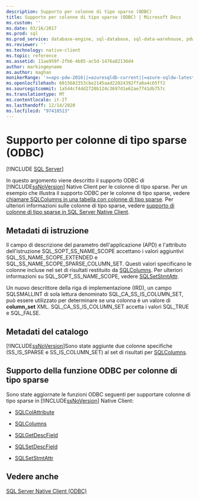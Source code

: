 ```yaml
---
description: Supporto per colonne di tipo sparse (ODBC)
title: Supporto per colonne di tipo sparse (ODBC) | Microsoft Docs
ms.custom: ''
ms.date: 03/16/2017
ms.prod: sql
ms.prod_service: database-engine, sql-database, sql-data-warehouse, pdw
ms.reviewer: ''
ms.technology: native-client
ms.topic: reference
ms.assetid: 11ae959f-2fb6-4b85-ac5d-1476a82136d4
author: markingmyname
ms.author: maghan
monikerRange: '>=aps-pdw-2016||=azuresqldb-current||=azure-sqldw-latest||>=sql-server-2016||>=sql-server-linux-2017||=azuresqldb-mi-current'
ms.openlocfilehash: 6015682353cbe2145aad22024392ffa0a4c65ff2
ms.sourcegitcommit: 1a544cf4dd2720b124c3697d1e62ae7741db757c
ms.translationtype: MT
ms.contentlocale: it-IT
ms.lasthandoff: 12/14/2020
ms.locfileid: "97418513"
---
```

# <a name="sparse-columns-support-odbc"></a>Supporto per colonne di tipo sparse (ODBC)
[!INCLUDE [SQL Server](../../../includes/applies-to-version/sql-asdb-asdbmi-asa-pdw.md)]

  In questo argomento viene descritto il supporto ODBC di [!INCLUDE[ssNoVersion](../../../includes/ssnoversion-md.md)] Native Client per le colonne di tipo sparse. Per un esempio che illustra il supporto ODBC per le colonne di tipo sparse, vedere [chiamare SQLColumns in una tabella con colonne di tipo sparse](../../../relational-databases/native-client-odbc-how-to/call-sqlcolumns-on-a-table-with-sparse-columns.md). Per ulteriori informazioni sulle colonne di tipo sparse, vedere [supporto di colonne di tipo sparse in SQL Server Native Client](../../../relational-databases/native-client/features/sparse-columns-support-in-sql-server-native-client.md).  
  
## <a name="statement-metadata"></a>Metadati di istruzione  
 Il campo di descrizione del parametro dell'applicazione (APD) e l'attributo dell'istruzione SQL_SOPT_SS_NAME_SCOPE accettano i valori aggiuntivi SQL_SS_NAME_SCOPE_EXTENDED e SQL_SS_NAME_SCOPE_SPARSE_COLUMN_SET. Questi valori specificano le colonne incluse nel set di risultati restituito da [SQLColumns](../../../relational-databases/native-client-odbc-api/sqlcolumns.md). Per ulteriori informazioni su SQL_SOPT_SS_NAME_SCOPE, vedere [SQLSetStmtAttr](../../../relational-databases/native-client-odbc-api/sqlsetstmtattr.md).  
  
 Un nuovo descrittore della riga di implementazione (IRD), un campo SQLSMALLINT di sola lettura denominato SQL_CA_SS_IS_COLUMN_SET, può essere utilizzato per determinare se una colonna è un valore di **column_set** XML. SQL_CA_SS_IS_COLUMN_SET accetta i valori SQL_TRUE e SQL_FALSE.  
  
## <a name="catalog-metadata"></a>Metadati del catalogo  
 [!INCLUDE[ssNoVersion](../../../includes/ssnoversion-md.md)]Sono state aggiunte due colonne specifiche (SS_IS_SPARSE e SS_IS_COLUMN_SET) al set di risultati per [SQLColumns](../../../relational-databases/native-client-odbc-api/sqlcolumns.md).  
  
## <a name="odbc-function-support-for-sparse-columns"></a>Supporto della funzione ODBC per colonne di tipo sparse  
 Sono state aggiornate le funzioni ODBC seguenti per supportare colonne di tipo sparse in [!INCLUDE[ssNoVersion](../../../includes/ssnoversion-md.md)] Native Client:  
  
-   [SQLColAttribute](../../../relational-databases/native-client-odbc-api/sqlcolattribute.md)  
  
-   [SQLColumns](../../../relational-databases/native-client-odbc-api/sqlcolumns.md)  
  
-   [SQLGetDescField](../../../relational-databases/native-client-odbc-api/sqlgetdescfield.md)  
  
-   [SQLSetDescField](../../../relational-databases/native-client-odbc-api/sqlsetdescfield.md)  
  
-   [SQLSetStmtAttr](../../../relational-databases/native-client-odbc-api/sqlsetstmtattr.md)  
  
## <a name="see-also"></a>Vedere anche  
 [SQL Server Native Client &#40;ODBC&#41;](../../../relational-databases/native-client/odbc/sql-server-native-client-odbc.md)  
  
  

